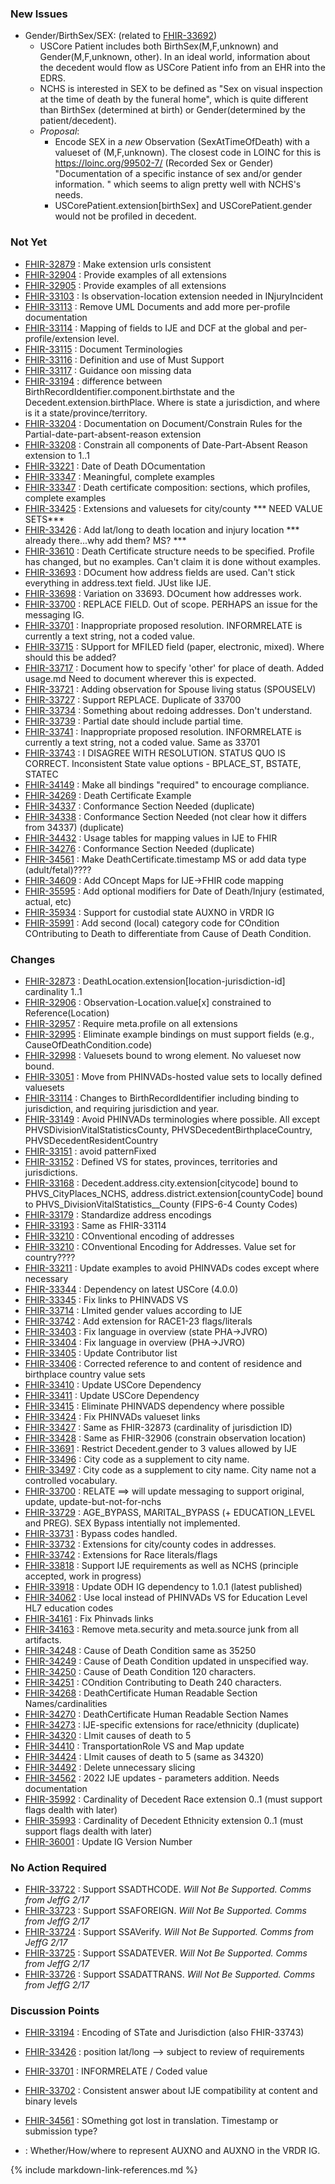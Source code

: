 ### New Issues
* Gender/BirthSex/SEX: (related to [FHIR-33692](https://jira.hl7.org/browse/FHIR-33692))
    * USCore Patient includes both BirthSex(M,F,unknown) and Gender(M,F,unknown, other).  In an ideal world, information about the decedent would flow as USCore Patient info from an EHR into the EDRS.
    * NCHS is interested in SEX to be defined as "Sex on visual inspection at the time of death by the funeral home", which is quite different than BirthSex (determined at birth) or Gender(determined by the patient/decedent).
    * *Proposal*:
        * Encode SEX in a *new* Observation (SexAtTimeOfDeath) with a valueset of (M,F,unknown).   The closest code in LOINC for this is https://loinc.org/99502-7/ (Recorded Sex or Gender) "Documentation of a specific instance of sex and/or gender information. " which seems to align pretty well with NCHS's needs.
        * USCorePatient.extension[birthSex] and USCorePatient.gender would not be profiled in decedent.


### Not Yet
* [FHIR-32879](https://jira.hl7.org/browse/FHIR-32879) :  Make extension urls consistent
* [FHIR-32904](https://jira.hl7.org/browse/FHIR-32904) :  Provide examples of all extensions
* [FHIR-32905](https://jira.hl7.org/browse/FHIR-32905) :  Provide examples of all extensions
* [FHIR-33103](https://jira.hl7.org/browse/FHIR-33103) :  Is observation-location extension needed in INjuryIncident
* [FHIR-33113](https://jira.hl7.org/browse/FHIR-33113) :  Remove UML Documents and add more per-profile documentation
* [FHIR-33114](https://jira.hl7.org/browse/FHIR-33114) :  Mapping of fields to IJE and DCF at the global and per-profile/extension level.
* [FHIR-33115](https://jira.hl7.org/browse/FHIR-33115) :  Document Terminologies
* [FHIR-33116](https://jira.hl7.org/browse/FHIR-33116) :  Definition and use of Must Support
* [FHIR-33117](https://jira.hl7.org/browse/FHIR-33117) :  Guidance oon missing data
* [FHIR-33194](https://jira.hl7.org/browse/FHIR-33194) :  difference between BirthRecordIdentifier.component.birthstate and the Decedent.extension.birthPlace.   Where is state a jurisdiction, and where is it a state/province/territory.
* [FHIR-33204](https://jira.hl7.org/browse/FHIR-33204) :  Documentation on Document/Constrain Rules for the Partial-date-part-absent-reason extension
* [FHIR-33208](https://jira.hl7.org/browse/FHIR-33208) :  Constrain all components of Date-Part-Absent Reason extension to 1..1
* [FHIR-33221](https://jira.hl7.org/browse/FHIR-33221) :  Date of Death DOcumentation
* [FHIR-33347](https://jira.hl7.org/browse/FHIR-33347) :  Meaningful, complete examples
* [FHIR-33347](https://jira.hl7.org/browse/FHIR-33348) :  Death certificate composition:  sections, which profiles, complete examples
* [FHIR-33425](https://jira.hl7.org/browse/FHIR-33425) :  Extensions and valuesets for city/county *** NEED VALUE SETS***
* [FHIR-33426](https://jira.hl7.org/browse/FHIR-33426) :  Add lat/long to death location and injury location  *** already there...why add them?  MS? ***
* [FHIR-33610](https://jira.hl7.org/browse/FHIR-33610) :  Death Certificate structure needs to be specified.   Profile has changed, but no examples.  Can't claim it is done without examples.
* [FHIR-33693](https://jira.hl7.org/browse/FHIR-33693) :  DOcument how address fields are used.   Can't stick everything in address.text field.  JUst like IJE.
* [FHIR-33698](https://jira.hl7.org/browse/FHIR-33698) :  Variation on 33693.  DOcument how addresses work.
* [FHIR-33700](https://jira.hl7.org/browse/FHIR-33700) :  REPLACE FIELD. Out of scope.  PERHAPS an issue for the messaging IG.
* [FHIR-33701](https://jira.hl7.org/browse/FHIR-33701) :  Inappropriate proposed resolution.  INFORMRELATE is currently a text string, not a coded value.
* [FHIR-33715](https://jira.hl7.org/browse/FHIR-33715) :  SUpport for MFILED field (paper, electronic, mixed).  Where should this be added?
* [FHIR-33717](https://jira.hl7.org/browse/FHIR-33717) :  Document how to specify 'other' for place of death.  Added usage.md Need to document wherever this is expected.
* [FHIR-33721](https://jira.hl7.org/browse/FHIR-33721) :  Adding observation for Spouse living status (SPOUSELV)
* [FHIR-33727](https://jira.hl7.org/browse/FHIR-33727) :  Support REPLACE.  Duplicate of 33700
* [FHIR-33734](https://jira.hl7.org/browse/FHIR-33734) :    Something about redoing addresses.  Don't understand.
* [FHIR-33739](https://jira.hl7.org/browse/FHIR-33739) :    Partial date should include partial time.
* [FHIR-33741](https://jira.hl7.org/browse/FHIR-33741) :  Inappropriate proposed resolution.  INFORMRELATE is currently a text string, not a coded value. Same as 33701
* [FHIR-33743](https://jira.hl7.org/browse/FHIR-33743)    : I DISAGREE WITH RESOLUTION.  STATUS QUO IS CORRECT. Inconsistent State value options - BPLACE_ST, BSTATE, STATEC
* [FHIR-34149](https://jira.hl7.org/browse/FHIR-34149)    : Make all bindings "required" to encourage compliance.
* [FHIR-34269](https://jira.hl7.org/browse/FHIR-34269) :    Death Certificate Example
* [FHIR-34337](https://jira.hl7.org/browse/FHIR-34337) :    Conformance Section Needed (duplicate)
* [FHIR-34338](https://jira.hl7.org/browse/FHIR-34338) :    Conformance Section Needed (not clear how it differs from 34337) (duplicate)
* [FHIR-34432](https://jira.hl7.org/browse/FHIR-34432) :    Usage tables for mapping values in IJE to FHIR
* [FHIR-34276](https://jira.hl7.org/browse/FHIR-34276) :    Conformance Section Needed (duplicate)
* [FHIR-34561](https://jira.hl7.org/browse/FHIR-34561)    : Make DeathCertificate.timestamp MS or add data type (adult/fetal)????
* [FHIR-34609](https://jira.hl7.org/browse/FHIR-34609) :    Add COncept Maps for IJE->FHIR code mapping
* [FHIR-35595](https://jira.hl7.org/browse/FHIR-35595)    : Add optional modifiers for Date of Death/Injury (estimated, actual, etc)
* [FHIR-35934](https://jira.hl7.org/browse/FHIR-35934) :    Support for custodial state AUXNO in VRDR IG
* [FHIR-35991](https://jira.hl7.org/browse/FHIR-35991) :    Add second (local) category code for COndition COntributing to Death to differentiate from Cause of Death Condition.
### Changes
* [FHIR-32873](https://jira.hl7.org/browse/FHIR-32873) :  DeathLocation.extension[location-jurisdiction-id] cardinality 1..1
* [FHIR-32906](https://jira.hl7.org/browse/FHIR-32906) :  Observation-Location.value[x] constrained to Reference(Location)
* [FHIR-32957](https://jira.hl7.org/browse/FHIR-32957) :  Require meta.profile on all extensions
* [FHIR-32995](https://jira.hl7.org/browse/FHIR-32995) :  Eliminate example bindings on must support fields (e.g., CauseOfDeathCondition.code)
* [FHIR-32998](https://jira.hl7.org/browse/FHIR-32998) :  Valuesets bound to wrong element.   No valueset now bound.
* [FHIR-33051](https://jira.hl7.org/browse/FHIR-33051) :  Move from PHINVADs-hosted value sets to locally defined valuesets
* [FHIR-33114](https://jira.hl7.org/browse/FHIR-33114) :  Changes to BirthRecordIdentifier including binding to jurisdiction, and requiring jurisdiction and year.
* [FHIR-33149](https://jira.hl7.org/browse/FHIR-33149) :  Avoid PHINVADs terminologies where possible.   All except PHVSDivisionVitalStatisticsCounty, PHVSDecedentBirthplaceCountry, PHVSDecedentResidentCountry
* [FHIR-33151](https://jira.hl7.org/browse/FHIR-33151) :  avoid patternFixed
* [FHIR-33152](https://jira.hl7.org/browse/FHIR-33152) :  Defined VS for states, provinces, territories and jurisdictions.
* [FHIR-33168](https://jira.hl7.org/browse/FHIR-33168) :  Decedent.address.city.extension[citycode] bound to PHVS_CityPlaces_NCHS, address.district.extension[countyCode] bound to PHVS_DivisionVitalStatistics__County (FIPS-6-4 County Codes)
* [FHIR-33179](https://jira.hl7.org/browse/FHIR-33179) :  Standardize address encodings
* [FHIR-33193](https://jira.hl7.org/browse/FHIR-33193) :  Same as FHIR-33114
* [FHIR-33210](https://jira.hl7.org/browse/FHIR-33210) :  COnventional encoding of addresses
* [FHIR-33210](https://jira.hl7.org/browse/FHIR-33210) :  COnventional Encoding for Addresses.  Value set for country????
* [FHIR-33211](https://jira.hl7.org/browse/FHIR-33211) :  Update examples to avoid PHINVADs codes except where necessary
* [FHIR-33344](https://jira.hl7.org/browse/FHIR-33344) :  Dependency on latest USCore (4.0.0)
* [FHIR-33345](https://jira.hl7.org/browse/FHIR-33345) :  Fix links to PHINVADS VS
* [FHIR-33714](https://jira.hl7.org/browse/FHIR-33714) :  LImited gender values according to IJE
* [FHIR-33742](https://jira.hl7.org/browse/FHIR-33742) :  Add extension for RACE1-23 flags/literals
* [FHIR-33403](https://jira.hl7.org/browse/FHIR-33403) :  Fix language in overview (state PHA->JVRO)
* [FHIR-33404](https://jira.hl7.org/browse/FHIR-33404) :  Fix language in overview (PHA->JVRO)
* [FHIR-33405](https://jira.hl7.org/browse/FHIR-33405) :  Update Contributor list
* [FHIR-33406](https://jira.hl7.org/browse/FHIR-33406) :  Corrected reference to and content of residence and birthplace country value sets
* [FHIR-33410](https://jira.hl7.org/browse/FHIR-33410) :  Update USCore Dependency
* [FHIR-33411](https://jira.hl7.org/browse/FHIR-33411) :  Update USCore Dependency
* [FHIR-33415](https://jira.hl7.org/browse/FHIR-33415) :  Eliminate PHINVADS dependency where possible
* [FHIR-33424](https://jira.hl7.org/browse/FHIR-33424) :  Fix PHINVADs valueset links
* [FHIR-33427](https://jira.hl7.org/browse/FHIR-33427) :  Same as FHIR-32873 (cardinality of jurisdiction ID)
* [FHIR-33428](https://jira.hl7.org/browse/FHIR-33428) :  Same as FHIR-32906 (constrain observation location)
* [FHIR-33691](https://jira.hl7.org/browse/FHIR-33491) :  Restrict Decedent.gender to 3 values allowed by IJE
* [FHIR-33496](https://jira.hl7.org/browse/FHIR-33496) :  City code as a supplement to city name.
* [FHIR-33497](https://jira.hl7.org/browse/FHIR-33497) :  City code as a supplement to city name.  City name not a controlled vocabulary.
* [FHIR-33700](https://jira.hl7.org/browse/FHIR-33700) :    RELATE ==> will update messaging to support original, update, update-but-not-for-nchs
* [FHIR-33729](https://jira.hl7.org/browse/FHIR-33729) :    AGE_BYPASS, MARITAL_BYPASS (+ EDUCATION_LEVEL and PREG).  SEX Bypass intentially not implemented.
* [FHIR-33731](https://jira.hl7.org/browse/FHIR-33731) :    Bypass codes handled.
* [FHIR-33732](https://jira.hl7.org/browse/FHIR-33732) :    Extensions for city/county codes in addresses.
* [FHIR-33742](https://jira.hl7.org/browse/FHIR-33742) :    Extensions for Race literals/flags
* [FHIR-33818](https://jira.hl7.org/browse/FHIR-33818) :    Support IJE requirements as well as NCHS (principle accepted, work in progress)
* [FHIR-33918](https://jira.hl7.org/browse/FHIR-33918) :    Update ODH IG dependency to 1.0.1 (latest published)
* [FHIR-34062](https://jira.hl7.org/browse/FHIR-34062) :    Use local instead of PHINVADs VS for Education Level HL7 education codes
* [FHIR-34161](https://jira.hl7.org/browse/FHIR-34161) :    Fix Phinvads links
* [FHIR-34163](https://jira.hl7.org/browse/FHIR-34163) :    Remove meta.security and meta.source junk from all artifacts.
* [FHIR-34248](https://jira.hl7.org/browse/FHIR-34248) :    Cause of Death Condition same as 35250
* [FHIR-34249](https://jira.hl7.org/browse/FHIR-34249) :    Cause of Death Condition updated in unspecified way.
* [FHIR-34250](https://jira.hl7.org/browse/FHIR-34250) :    Cause of Death Condition 120 characters.
* [FHIR-34251](https://jira.hl7.org/browse/FHIR-34251) :    COndition Contributing to Death 240 characters.
* [FHIR-34268](https://jira.hl7.org/browse/FHIR-34268) :    DeathCertificate Human Readable Section Names/cardinalities
* [FHIR-34270](https://jira.hl7.org/browse/FHIR-34270) :    DeathCertificate Human Readable Section Names
* [FHIR-34273](https://jira.hl7.org/browse/FHIR-34273) :    IJE-specific extensions for race/ethnicity (duplicate)
* [FHIR-34320](https://jira.hl7.org/browse/FHIR-34320) :    LImit causes of death to 5
* [FHIR-34410](https://jira.hl7.org/browse/FHIR-34410) :    TransportationRole VS and Map update
* [FHIR-34424](https://jira.hl7.org/browse/FHIR-34424) :    LImit causes of death to 5 (same as 34320)
* [FHIR-34492](https://jira.hl7.org/browse/FHIR-34492) : Delete unnecessary slicing
* [FHIR-34562](https://jira.hl7.org/browse/FHIR-34562) : 2022 IJE updates - parameters addition.  Needs documentation
* [FHIR-35992](https://jira.hl7.org/browse/FHIR-35992) :    Cardinality of Decedent Race extension 0..1 (must support flags dealth with later)
* [FHIR-35993](https://jira.hl7.org/browse/FHIR-35993) :    Cardinality of Decedent Ethnicity extension 0..1 (must support flags dealth with later)
* [FHIR-36001](https://jira.hl7.org/browse/FHIR-36001) :    Update IG Version Number

### No Action Required
* [FHIR-33722](https://jira.hl7.org/browse/FHIR-33722) :  Support SSADTHCODE.  *Will Not Be Supported.  Comms from JeffG 2/17*
* [FHIR-33723](https://jira.hl7.org/browse/FHIR-33723) :  Support SSAFOREIGN.  *Will Not Be Supported.  Comms from JeffG 2/17*
* [FHIR-33724](https://jira.hl7.org/browse/FHIR-33724) :  Support SSAVerify.  *Will Not Be Supported.  Comms from JeffG 2/17*
* [FHIR-33725](https://jira.hl7.org/browse/FHIR-33725) :  Support SSADATEVER.  *Will Not Be Supported.  Comms from JeffG 2/17*
* [FHIR-33726](https://jira.hl7.org/browse/FHIR-33726) :  Support SSADATTRANS.  *Will Not Be Supported.  Comms from JeffG 2/17*

### Discussion Points
* [FHIR-33194](https://jira.hl7.org/browse/FHIR-33194) :    Encoding of STate and Jurisdiction (also FHIR-33743)
* [FHIR-33426](https://jira.hl7.org/browse/FHIR-33426) :    position lat/long --> subject to review of requirements

* [FHIR-33701](https://jira.hl7.org/browse/FHIR-33701) :    INFORMRELATE / Coded value
* [FHIR-33702](https://jira.hl7.org/browse/FHIR-33702) :    Consistent answer about IJE compatibility at content and binary levels
* [FHIR-34561](https://jira.hl7.org/browse/FHIR-34561) :    SOmething got lost in translation.   Timestamp or submission type?
* <not ticketed> :  Whether/How/where to represent AUXNO and AUXNO in the VRDR IG.



{% include markdown-link-references.md %}
